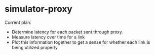 # simulator-proxy

Current plan:
- Determine latency for each packet sent through proxy.
- Measure latency over time for a link
- Plot this information together to get a sense for whether each link is being utilized properly

